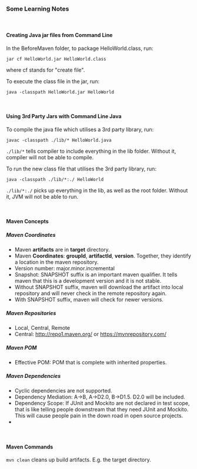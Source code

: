 ### Some Learning Notes ###

&nbsp;

#### Creating Java jar files from Command Line ####

In the BeforeMaven folder, to package HelloWorld.class, run: 

`jar cf HelloWorld.jar HelloWorld.class`

where cf stands for "create file". 

To execute the class file in the jar, run: 

`java -classpath HelloWorld.jar HelloWorld`

&nbsp;

#### Using 3rd Party Jars with Command Line Java ####

To compile the java file which utilises a 3rd party library, 
run: 

`javac -classpath ./lib/* HelloWorld.java`

`./lib/*` tells compiler to include everything in the lib folder. Without it, compiler will not be able to compile.  

To run the new class file that utilises the 3rd party library, run:

`java -classpath ./lib/*:./ HelloWorld`

`./lib/*:./` picks up everything in the lib, as well as the root folder. Without it, JVM will not be able to run. 

&nbsp;

#### Maven Concepts ####

##### Maven Coordinates #####

* Maven **artifacts** are in **target** directory.
* Maven **Coordinates**: **groupId**, **artifactId**, **version**. Together, they identify a location in the maven repository. 
* Version number: major.minor.incremental
* Snapshot: SNAPSHOT suffix is an important maven qualifier. It tells maven that this is a development version 
and it is not stable. 
* Without SNAPSHOT suffix, maven will download the artifact into local repository and will never check in the remote 
repository again. 
* With SNAPSHOT suffix, maven will check for newer versions.

##### Maven Repositories #####
* Local, Central, Remote
* Central: http://repo1.maven.org/ or https://mvnrepository.com/

##### Maven POM #####
* Effective POM: POM that is complete with inherited properties. 

##### Maven Dependencies #####
* Cyclic dependencies are not supported. 
* Dependency Mediation: A->B, A->D2.0, B->D1.5. D2.0 will be included. 
* Dependency Scope: If JUnit and Mockito are not declared in test scope, that is like telling people downstream that they
need JUnit and Mockito. This will cause people pain in the down road in open source projects. 
* 


&nbsp;

#### Maven Commands ####

`mvn clean` cleans up build artifacts. E.g. the target directory. 



